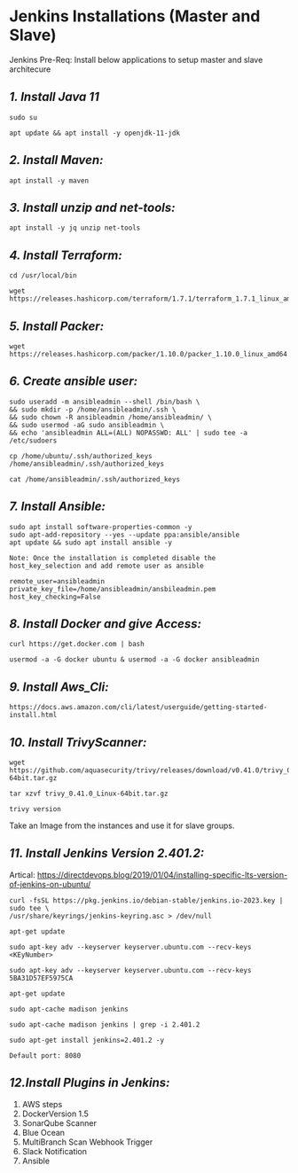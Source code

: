 # **Jenkins Installations (Master and Slave)**

Jenkins Pre-Req:
    Install below applications to setup master and slave architecure

## _1. Install Java 11_


    sudo su

    apt update && apt install -y openjdk-11-jdk


## _2. Install Maven:_

    apt install -y maven


## _3. Install unzip and net-tools:_

    apt install -y jq unzip net-tools


## _4. Install Terraform:_

    cd /usr/local/bin

    wget https://releases.hashicorp.com/terraform/1.7.1/terraform_1.7.1_linux_amd64.zip

## _5. Install Packer:_

    wget https://releases.hashicorp.com/packer/1.10.0/packer_1.10.0_linux_amd64.zip

##  _6. Create ansible user:_

    sudo useradd -m ansibleadmin --shell /bin/bash \
    && sudo mkdir -p /home/ansibleadmin/.ssh \
    && sudo chown -R ansibleadmin /home/ansibleadmin/ \
    && sudo usermod -aG sudo ansibleadmin \
    && echo 'ansibleadmin ALL=(ALL) NOPASSWD: ALL' | sudo tee -a /etc/sudoers

    cp /home/ubuntu/.ssh/authorized_keys /home/ansibleadmin/.ssh/authorized_keys

    cat /home/ansibleadmin/.ssh/authorized_keys

## _7. Install Ansible:_

    sudo apt install software-properties-common -y
    sudo apt-add-repository --yes --update ppa:ansible/ansible
    apt update && sudo apt install ansible -y

    Note: Once the installation is completed disable the host_key_selection and add remote user as ansible

    remote_user=ansibleadmin
    private_key_file=/home/ansibleadmin/ansbileadmin.pem
    host_key_checking=False

## _8. Install Docker and give Access:_
    curl https://get.docker.com | bash

    usermod -a -G docker ubuntu & usermod -a -G docker ansibleadmin

## _9. Install Aws_Cli:_

    https://docs.aws.amazon.com/cli/latest/userguide/getting-started-install.html

## _10. Install TrivyScanner:_

    wget https://github.com/aquasecurity/trivy/releases/download/v0.41.0/trivy_0.41.0_Linux-64bit.tar.gz

    tar xzvf trivy_0.41.0_Linux-64bit.tar.gz

    trivy version

Take an Image from the instances and use it for slave groups.

## _11. Install Jenkins Version 2.401.2:_

Artical: https://directdevops.blog/2019/01/04/installing-specific-lts-version-of-jenkins-on-ubuntu/

    curl -fsSL https://pkg.jenkins.io/debian-stable/jenkins.io-2023.key | sudo tee \
    /usr/share/keyrings/jenkins-keyring.asc > /dev/null

    apt-get update

    sudo apt-key adv --keyserver keyserver.ubuntu.com --recv-keys <KEyNumber>

    sudo apt-key adv --keyserver keyserver.ubuntu.com --recv-keys 5BA31D57EF5975CA

    apt-get update

    sudo apt-cache madison jenkins

    sudo apt-cache madison jenkins | grep -i 2.401.2

    sudo apt-get install jenkins=2.401.2 -y

    Default port: 8080


## _12.Install Plugins in Jenkins:_

1. AWS steps
2. DockerVersion 1.5
3. SonarQube Scanner
4. Blue Ocean
5. MultiBranch  Scan Webhook Trigger
6. Slack Notification
7. Ansible

